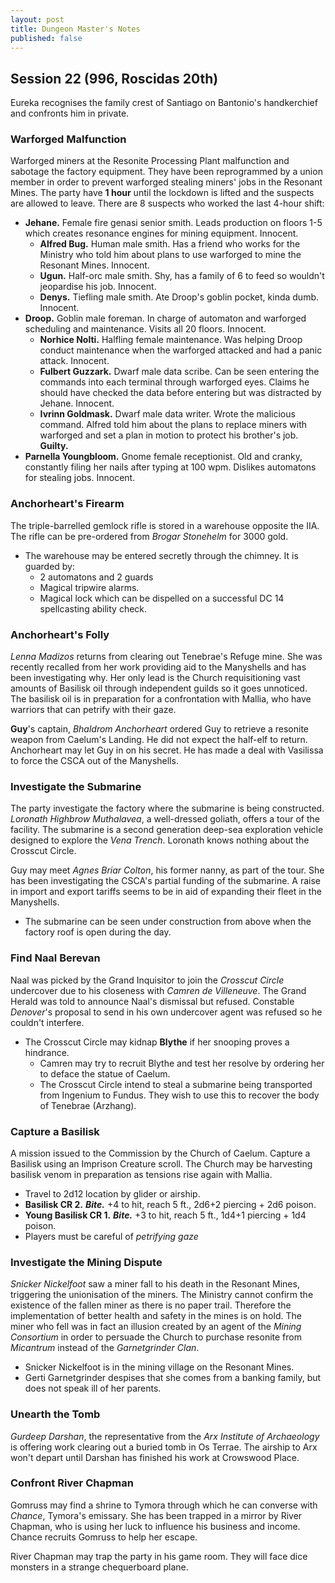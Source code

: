 ```yaml
---
layout: post
title: Dungeon Master's Notes
published: false
---
```


## **Session 22 (996, Roscidas 20th)**

Eureka recognises the family crest of Santiago on Bantonio's handkerchief and confronts him in private.

### Warforged Malfunction

Warforged miners at the Resonite Processing Plant malfunction and sabotage the factory equipment. They have been reprogrammed by a union member in order to prevent warforged stealing miners' jobs in the Resonant Mines. The party have **1 hour** until the lockdown is lifted and the suspects are allowed to leave. There are 8 suspects who worked the last 4-hour shift:

- **Jehane.** Female fire genasi senior smith. Leads production on floors 1-5 which creates resonance engines for mining equipment. Innocent.
  - **Alfred Bug.** Human male smith. Has a friend who works for the Ministry who told him about plans to use warforged to mine the Resonant Mines. Innocent.
  - **Ugun.** Half-orc male smith. Shy, has a family of 6 to feed so wouldn't jeopardise his job. Innocent.
  - **Denys.** Tiefling male smith. Ate Droop's goblin pocket, kinda dumb. Innocent.
- **Droop.** Goblin male foreman. In charge of automaton and warforged scheduling and maintenance. Visits all 20 floors. Innocent.
  - **Norhice Nolti.** Halfling female maintenance. Was helping Droop conduct maintenance when the warforged attacked and had a panic attack. Innocent.
  - **Fulbert Guzzark.** Dwarf male data scribe. Can be seen entering the commands into each terminal through warforged eyes. Claims he should have checked the data before entering but was distracted by Jehane. Innocent.
  - **Ivrinn Goldmask.** Dwarf male data writer. Wrote the malicious command. Alfred told him about the plans to replace miners with warforged and set a plan in motion to protect his brother's job. **Guilty.**
- **Parnella Youngbloom.** Gnome female receptionist. Old and cranky, constantly filing her nails after typing at 100 wpm. Dislikes automatons for stealing jobs. Innocent.

### Anchorheart's Firearm

The triple-barrelled gemlock rifle is stored in a warehouse opposite the IIA. The rifle can be pre-ordered from *Brogar Stonehelm* for 3000 gold.

- The warehouse may be entered secretly through the chimney. It is guarded by:
  - 2 automatons and 2 guards
  - Magical tripwire alarms.
  - Magical lock which can be dispelled on a successful DC 14 spellcasting ability check.

### Anchorheart's Folly

*Lenna Madizos* returns from clearing out Tenebrae's Refuge mine. She was recently recalled from her work providing aid to the Manyshells and has been investigating why. Her only lead is the Church requisitioning vast amounts of Basilisk oil through independent guilds so it goes unnoticed. The basilisk oil is in preparation for a confrontation with Mallia, who have warriors that can petrify with their gaze.

**Guy**'s captain, *Bhaldrom Anchorheart* ordered Guy to retrieve a resonite weapon from Caelum's Landing. He did not expect the half-elf to return. Anchorheart may let Guy in on his secret. He has made a deal with Vasilissa to force the CSCA out of the Manyshells.

### Investigate the Submarine

The party investigate the factory where the submarine is being constructed. *Loronath Highbrow Muthalavea*, a well-dressed goliath, offers a tour of the facility. The submarine is a second generation deep-sea exploration vehicle designed to explore the *Vena Trench*. Loronath knows nothing about the Crosscut Circle.

Guy may meet *Agnes Briar Colton*, his former nanny, as part of the tour. She has been investigating the CSCA's partial funding of the submarine. A raise in import and export tariffs seems to be in aid of expanding their fleet in the Manyshells.

- The submarine can be seen under construction from above when the factory roof is open during the day.

### Find Naal Berevan

Naal was picked by the Grand Inquisitor to join the *Crosscut Circle* undercover due to his closeness with *Camren de Villeneuve*. The Grand Herald was told to announce Naal's dismissal but refused. Constable *Denover*'s proposal to send in his own undercover agent was refused so he couldn't interfere.

- The Crosscut Circle may kidnap **Blythe** if her snooping proves a hindrance.
  - Camren may try to recruit Blythe and test her resolve by ordering her to deface the statue of Caelum.
  - The Crosscut Circle intend to steal a submarine being transported from Ingenium to Fundus. They wish to use this to recover the body of Tenebrae (Arzhang).

### Capture a Basilisk

A mission issued to the Commission by the Church of Caelum. Capture a Basilisk using an Imprison Creature scroll. The Church may be harvesting basilisk venom in preparation as tensions rise again with Mallia.

- Travel to 2d12 location by glider or airship.
- **Basilisk CR 2.** ***Bite.*** +4 to hit, reach 5 ft., 2d6+2 piercing + 2d6 poison.
- **Young Basilisk CR 1.** ***Bite.*** +3 to hit, reach 5 ft., 1d4+1 piercing + 1d4 poison.
- Players must be careful of *petrifying gaze*

### Investigate the Mining Dispute

*Snicker Nickelfoot* saw a miner fall to his death in the Resonant Mines, triggering the unionisation of the miners. The Ministry cannot confirm the existence of the fallen miner as there is no paper trail. Therefore the implementation of better health and safety in the mines is on hold. The miner who fell was in fact an illusion created by an agent of the *Mining Consortium* in order to persuade the Church to purchase resonite from *Micantrum* instead of the *Garnetgrinder Clan*.

- Snicker Nickelfoot is in the mining village on the Resonant Mines.
- Gerti Garnetgrinder despises that she comes from a banking family, but does not speak ill of her parents.

### Unearth the Tomb

*Gurdeep Darshan*, the representative from the *Arx Institute of Archaeology* is offering work clearing out a buried tomb in Os Terrae. The airship to Arx won't depart until Darshan has finished his work at Crowswood Place.

### Confront River Chapman

Gomruss may find a shrine to Tymora through which he can converse with *Chance*, Tymora's emissary. She has been trapped in a mirror by River Chapman, who is using her luck to influence his business and income. Chance recruits Gomruss to help her escape.

River Chapman may trap the party in his game room. They will face dice monsters in a strange chequerboard plane.
